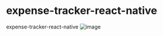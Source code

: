 # expense-tracker-react-native
expense-tracker-react-native
![image](https://github.com/TheProgerOne/expense-tracker-react-native/assets/89520927/f19d568c-8280-4cbf-b03a-d7eaa3e7b181)
